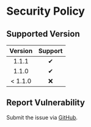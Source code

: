 # Security Policy

## Supported Version

| **Version** | **Support** |
|:---:|:---:|
| 1.1.1 | ✔ |
| 1.1.0 | ✔ |
| < 1.1.0 | ❌ |

## Report Vulnerability

Submit the issue via [GitHub](https://github.com/hugoalh/GitHubAction.SendToDiscord/issues).
